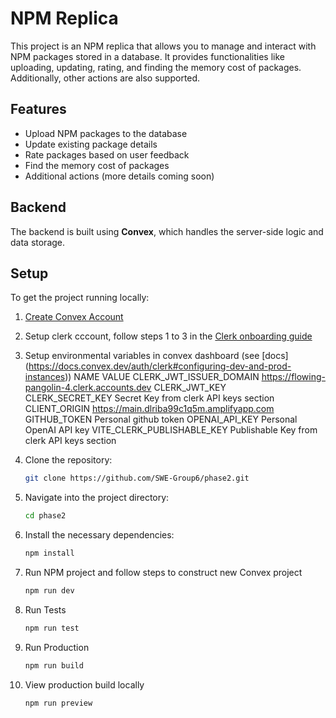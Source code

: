 # NPM Replica

This project is an NPM replica that allows you to manage and interact with NPM packages stored in a database. It provides functionalities like uploading, updating, rating, and finding the memory cost of packages. Additionally, other actions are also supported.

## Features
- Upload NPM packages to the database
- Update existing package details
- Rate packages based on user feedback
- Find the memory cost of packages
- Additional actions (more details coming soon)

## Backend
The backend is built using **Convex**, which handles the server-side logic and data storage.

## Setup

To get the project running locally:
1. [Create Convex Account](https://www.convex.dev)

2. Setup clerk cccount, follow steps 1 to 3 in the [Clerk onboarding guide](https://docsconvex.dev/auth/clerk#get-started)

3. Setup environmental variables in convex dashboard (see [docs] (https://docs.convex.dev/auth/clerk#configuring-dev-and-prod-instances))
   NAME                           VALUE
   CLERK_JWT_ISSUER_DOMAIN        https://flowing-pangolin-4.clerk.accounts.dev
   CLERK_JWT_KEY                  
   CLERK_SECRET_KEY               Secret Key from clerk API keys section
   CLIENT_ORIGIN                  https://main.dlriba99c1q5m.amplifyapp.com
   GITHUB_TOKEN                   Personal github token
   OPENAI_API_KEY                 Personal OpenAI API key
   VITE_CLERK_PUBLISHABLE_KEY     Publishable Key from clerk API keys section

2. Clone the repository:
   ```bash
   git clone https://github.com/SWE-Group6/phase2.git

3. Navigate into the project directory:
   ```bash
   cd phase2
4. Install the necessary dependencies:
   ```bash
   npm install
5. Run NPM project and follow steps to construct new Convex project
   ```bash
   npm run dev
6. Run Tests
   ```bash
   npm run test
7. Run Production 
   ```bash
   npm run build
8. View production build locally
   ```bash
   npm run preview

